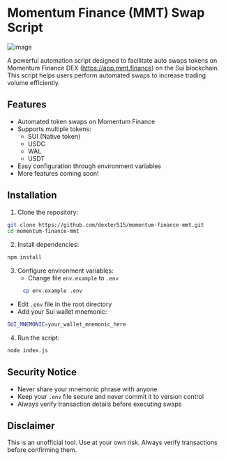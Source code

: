 # Momentum Finance (MMT) Swap Script
![image](https://github.com/user-attachments/assets/34359bea-2443-4937-8dad-9374a9221ca3)


A powerful automation script designed to facilitate auto swaps tokens on Momentum Finance DEX (https://app.mmt.finance) on the Sui blockchain. This script helps users perform automated swaps to increase trading volume efficiently.

## Features

- Automated token swaps on Momentum Finance
- Supports multiple tokens:
  - SUI (Native token)
  - USDC
  - WAL
  - USDT
- Easy configuration through environment variables
- More features coming soon!

## Installation

1. Clone the repository:
```bash
git clone https://github.com/dexter515/momentum-finance-mmt.git
cd momentum-finance-mmt
```

2. Install dependencies:
```bash
npm install
```

3. Configure environment variables:
   - Change file `env.example` to `.env`
```bash
     cp env.example .env
```
   - Edit `.env` file in the root directory
   - Add your Sui wallet mnemonic:
```bash
SUI_MNEMONIC=your_wallet_mnemonic_here
```

4. Run the script:
```bash
node index.js
```

## Security Notice

- Never share your mnemonic phrase with anyone
- Keep your `.env` file secure and never commit it to version control
- Always verify transaction details before executing swaps

## Disclaimer

This is an unofficial tool. Use at your own risk. Always verify transactions before confirming them.
